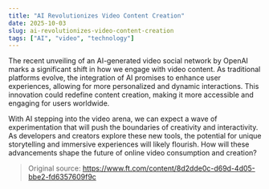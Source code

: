 ```yaml
---
title: "AI Revolutionizes Video Content Creation"
date: 2025-10-03
slug: ai-revolutionizes-video-content-creation
tags: ["AI", "video", "technology"]
---
```


The recent unveiling of an AI-generated video social network by OpenAI marks a significant shift in how we engage with video content. As traditional platforms evolve, the integration of AI promises to enhance user experiences, allowing for more personalized and dynamic interactions. This innovation could redefine content creation, making it more accessible and engaging for users worldwide.

With AI stepping into the video arena, we can expect a wave of experimentation that will push the boundaries of creativity and interactivity. As developers and creators explore these new tools, the potential for unique storytelling and immersive experiences will likely flourish. How will these advancements shape the future of online video consumption and creation?
> Original source: https://www.ft.com/content/8d2dde0c-d69d-4d05-bbe2-fd6357609f9c